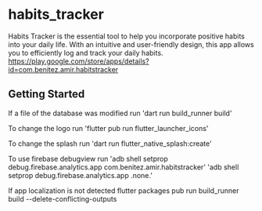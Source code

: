 # habits_tracker

Habits Tracker is the essential tool to help you incorporate positive habits into your daily life. With an intuitive and user-friendly design, this app allows you to efficiently log and track your daily habits.
https://play.google.com/store/apps/details?id=com.benitez.amir.habitstracker

## Getting Started

If a file of the database was modified run
'dart run build_runner build'

To change the logo run
'flutter pub run flutter_launcher_icons'

To change the splash run
'dart run flutter_native_splash:create'

To use firebase debugview run
'adb shell setprop debug.firebase.analytics.app com.benitez.amir.habitstracker'
'adb shell setprop debug.firebase.analytics.app .none.'

If app localization is not detected
flutter packages pub run build_runner build --delete-conflicting-outputs
